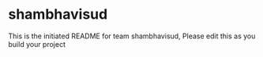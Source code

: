 # shambhavisud
This is the initiated README for team shambhavisud, Please edit this as you build your project
